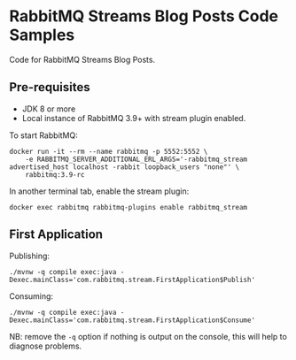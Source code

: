 # RabbitMQ Streams Blog Posts Code Samples

Code for RabbitMQ Streams Blog Posts.

## Pre-requisites

* JDK 8 or more
* Local instance of RabbitMQ 3.9+ with stream plugin enabled.

To start RabbitMQ:

```shell
docker run -it --rm --name rabbitmq -p 5552:5552 \
    -e RABBITMQ_SERVER_ADDITIONAL_ERL_ARGS='-rabbitmq_stream advertised_host localhost -rabbit loopback_users "none"' \
    rabbitmq:3.9-rc
```

In another terminal tab, enable the stream plugin:

```shell
docker exec rabbitmq rabbitmq-plugins enable rabbitmq_stream
```

## First Application

Publishing:

```
./mvnw -q compile exec:java -Dexec.mainClass='com.rabbitmq.stream.FirstApplication$Publish'
```

Consuming:

```
./mvnw -q compile exec:java -Dexec.mainClass='com.rabbitmq.stream.FirstApplication$Consume'
```

NB: remove the `-q` option if nothing is output on the console, this will help to diagnose problems.